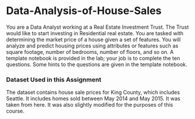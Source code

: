 # Data-Analysis-of-House-Sales

You are a Data Analyst working at a Real Estate Investment Trust. The Trust would like to start investing in Residential real estate. You are tasked with determining the market price of a house given a set of features. You will analyze and predict housing prices using attributes or features such as square footage, number of bedrooms, number of floors, and so on. A template notebook is provided in the lab; your job is to complete the ten questions. Some hints to the questions are given in the template notebook.

### Dataset Used in this Assignment
The dataset contains house sale prices for King County, which includes Seattle. It includes homes sold between May 2014 and May 2015. It was taken from here. It was also slightly modified for the purposes of this course. 



